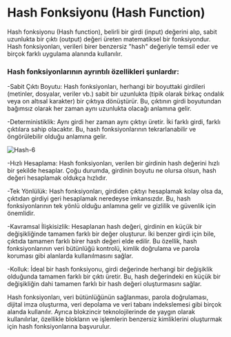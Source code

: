 # Hash Fonksiyonu (Hash Function)

Hash fonksiyonu (Hash function), belirli bir girdi (input) değerini alıp, sabit uzunlukta bir çıktı (output) değeri üreten matematiksel bir fonksiyondur. Hash fonksiyonları, verileri birer benzersiz "hash" değeriyle temsil eder ve birçok farklı uygulama alanında kullanılır.

###   Hash fonksiyonlarının ayrıntılı özellikleri şunlardır:
  
-Sabit Çıktı Boyutu: Hash fonksiyonları, herhangi bir boyuttaki girdileri (metinler, dosyalar, veriler vb.) sabit bir uzunlukta (tipik olarak birkaç ondalık veya on altısal karakter) bir çıktıya dönüştürür. Bu, çıktının girdi boyutundan bağımsız olarak her zaman aynı uzunlukta olacağı anlamına gelir.

-Deterministiklik: Aynı girdi her zaman aynı çıktıyı üretir. İki farklı girdi, farklı çıktılara sahip olacaktır. Bu, hash fonksiyonlarının tekrarlanabilir ve öngörülebilir olduğu anlamına gelir.

![Hash-6](https://github.com/umaysafak/Blockchain-Temelleri/assets/83416728/47997431-db6d-4c97-b268-312c57a0b4be)

-Hızlı Hesaplama: Hash fonksiyonları, verilen bir girdinin hash değerini hızlı bir şekilde hesaplar. Çoğu durumda, girdinin boyutu ne olursa olsun, hash değeri hesaplamak oldukça hızlıdır.

-Tek Yönlülük: Hash fonksiyonları, girdiden çıktıyı hesaplamak kolay olsa da, çıktıdan girdiyi geri hesaplamak neredeyse imkansızdır. Bu, hash fonksiyonlarının tek yönlü olduğu anlamına gelir ve gizlilik ve güvenlik için önemlidir.

-Kavramsal İlişkisizlik: Hesaplanan hash değeri, girdinin en küçük bir değişikliğinde tamamen farklı bir değer oluşturur. İki benzer girdi için bile, çıktıda tamamen farklı birer hash değeri elde edilir. Bu özellik, hash fonksiyonlarının veri bütünlüğü kontrolü, kimlik doğrulama ve parola koruması gibi alanlarda kullanılmasını sağlar.

-Kolluk: İdeal bir hash fonksiyonu, girdi değerinde herhangi bir değişiklik olduğunda tamamen farklı bir çıktı üretir. Bu, hash değerindeki en küçük bir değişikliğin dahi tamamen farklı bir hash değeri oluşturmasını sağlar.

Hash fonksiyonları, veri bütünlüğünün sağlanması, parola doğrulaması, dijital imza oluşturma, veri depolama ve veri tabanı indekslemesi gibi birçok alanda kullanılır. Ayrıca blokzincir teknolojilerinde de yaygın olarak kullanılırlar, özellikle blokların ve işlemlerin benzersiz kimliklerini oluşturmak için hash fonksiyonlarına başvurulur.
